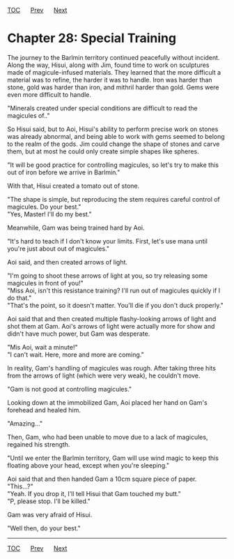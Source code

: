 [TOC](../readme.md)&nbsp;&nbsp;&nbsp;&nbsp;&nbsp;&nbsp;[Prev](Section_0027.md)&nbsp;&nbsp;&nbsp;&nbsp;&nbsp;&nbsp;[Next](Section_0029.md)



# Chapter 28: Special Training

The journey to the Barlmin territory continued peacefully without
incident. Along the way, Hisui, along with Jim, found time to work on
sculptures made of magicule-infused materials. They learned that the
more difficult a material was to refine, the harder it was to handle.
Iron was harder than stone, gold was harder than iron, and mithril
harder than gold. Gems were even more difficult to handle.  
  
"Minerals created under special conditions are difficult to read the
magicules of.."  
  
So Hisui said, but to Aoi, Hisui's ability to perform precise work on
stones was already abnormal, and being able to work with gems seemed to
belong to the realm of the gods. Jim could change the shape of stones
and carve them, but at most he could only create simple shapes like
spheres.  
  
"It will be good practice for controlling magicules, so let's try to
make this out of iron before we arrive in Barlmin."  
  
With that, Hisui created a tomato out of stone.  
  
"The shape is simple, but reproducing the stem requires careful control
of magicules. Do your best."  
"Yes, Master! I'll do my best."  
  
Meanwhile, Gam was being trained hard by Aoi.  
  
"It's hard to teach if I don't know your limits. First, let's use mana
until you're just about out of magicules."  
  
Aoi said, and then created arrows of light.  
  
"I'm going to shoot these arrows of light at you, so try releasing some
magicules in front of you!"  
"Miss Aoi, isn't this resistance training? I'll run out of magicules
quickly if I do that."  
"That's the point, so it doesn't matter. You'll die if you don't duck
properly."  
  
Aoi said that and then created multiple flashy-looking arrows of light
and shot them at Gam. Aoi's arrows of light were actually more for show
and didn't have much power, but Gam was desperate.  
  
"Mis Aoi, wait a minute!"  
"I can't wait. Here, more and more are coming."  
  
In reality, Gam's handling of magicules was rough. After taking three
hits from the arrows of light (which were very weak), he couldn't
move.  
  
"Gam is not good at controlling magicules."  
  
Looking down at the immobilized Gam, Aoi placed her hand on Gam's
forehead and healed him.  
  
"Amazing..."  
  
Then, Gam, who had been unable to move due to a lack of magicules,
regained his strength.  
  
"Until we enter the Barlmin territory, Gam will use wind magic to keep
this floating above your head, except when you're sleeping."  
  
Aoi said that and then handed Gam a 10cm square piece of paper.  
"This...?"  
"Yeah. If you drop it, I'll tell Hisui that Gam touched my butt."  
"P, please stop. I'll be killed."  
  
Gam was very afraid of Hisui.  
  
"Well then, do your best."  
  
  
  


---
[TOC](../readme.md)&nbsp;&nbsp;&nbsp;&nbsp;&nbsp;&nbsp;[Prev](Section_0027.md)&nbsp;&nbsp;&nbsp;&nbsp;&nbsp;&nbsp;[Next](Section_0029.md)

